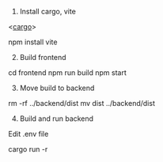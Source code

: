 1. Install cargo, vite

<[cargo](https://doc.rust-lang.org/cargo/getting-started/installation.html)>

npm install vite

2. Build frontend

cd frontend
npm run build
npm start

3. Move build to backend

rm -rf ../backend/dist
mv dist ../backend/dist

4. Build and run backend

Edit .env file

cargo run -r





